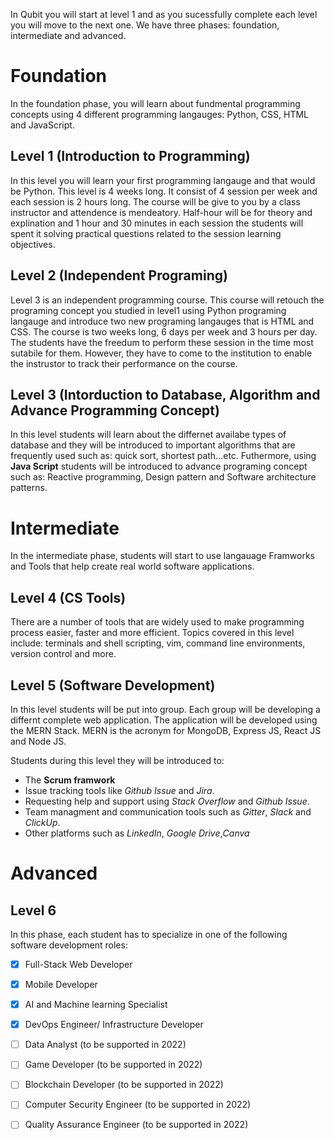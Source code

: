 
In Qubit you will start at level 1 and as you sucessfully complete each level you will move to the next one. We have three phases: foundation, intermediate and advanced.

# Foundation

In the foundation phase, you will learn about fundmental programming concepts using 4 different programming langauges: Python, CSS, HTML and JavaScript.

## Level 1 (Introduction to Programming)
In this level you will learn your first programming langauge and that would be Python. This level is 4 weeks long. It consist of 4 session per week and each session is 2 hours long. The course will be give to you by a class instructor and attendence is mendeatory.
Half-hour will be for theory and explination and 1 hour and 30 minutes in each session the students will spent it solving practical questions related to the session learning objectives. 

 ## Level 2 (Independent Programing)
Level 3 is an independent programming course. This course will retouch the programing concept you studied in level1 using Python programing langauge and introduce two new programing langauges that is HTML and CSS. The course is two weeks long, 6 days per week and 3 hours per day. The students have the freedum to perform these session in the time most sutabile for them. However, they have to come to the institution to enable the instrustor to track their performance on the course.

## Level 3 (Intorduction to Database, Algorithm and Advance Programming Concept)
In this level students will learn about the differnet availabe types of database and they will be introduced to important algorithms that are frequently used such as: quick sort, shortest path...etc. Futhermore, using **Java Script** students will be introduced to advance programing concept such as: Reactive programming, Design pattern and Software architecture patterns.
 
 
# Intermediate 
 
 In the intermediate phase, students will start to use langauage Framworks and Tools that help create real world software applications.
 
## Level 4 (CS Tools)
There are a number of tools that are widely used to make programming process easier, faster and more efficient. 
Topics covered in this level include: terminals and shell scripting, vim, command line environments, version control and more.
 
 ## Level 5 (Software Development)
In this level students will be put into group. Each group will be developing a differnt complete web application. The application will be developed using the MERN Stack. MERN is the acronym for MongoDB, Express JS, React JS and Node JS. 

Students during this level they will be introduced to:

* The **Scrum framwork**
* Issue tracking tools like _Github Issue_ and _Jira_.
* Requesting help and support using _Stack Overflow_ and _Github Issue_.
* Team managment and communication tools such as _Gitter_, _Slack_ and _ClickUp_.
* Other platforms such as _LinkedIn_, _Google Drive_,_Canva_

 # Advanced
 
 ## Level 6
 In this phase, each student has to specialize in one of the following software development roles:

- [x] Full-Stack Web Developer
- [x] Mobile Developer
- [x] AI and Machine learning Specialist
- [x] DevOps Engineer/ Infrastructure Developer
- [ ] Data Analyst (to be supported in 2022)
- [ ] Game Developer (to be supported in 2022)
- [ ] Blockchain Developer (to be supported in 2022)
- [ ] Computer Security Engineer (to be supported in 2022)
- [ ] Quality Assurance Engineer (to be supported in 2022)





